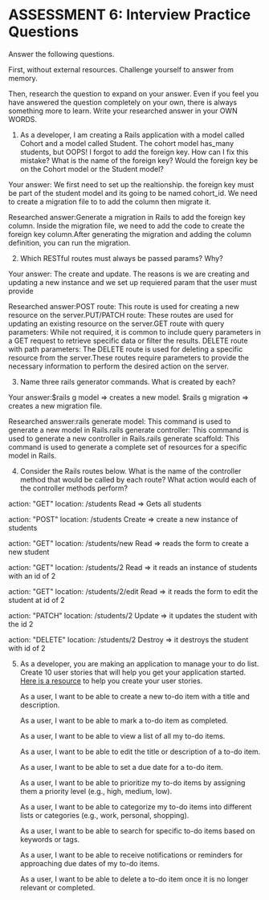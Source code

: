 # ASSESSMENT 6: Interview Practice Questions

Answer the following questions.

First, without external resources. Challenge yourself to answer from memory.

Then, research the question to expand on your answer. Even if you feel you have answered the question completely on your own, there is always something more to learn. Write your researched answer in your OWN WORDS.

1. As a developer, I am creating a Rails application with a model called Cohort and a model called Student. The cohort model has_many students, but OOPS! I forgot to add the foreign key. How can I fix this mistake? What is the name of the foreign key? Would the foreign key be on the Cohort model or the Student model?

Your answer: We first need to set up the realtionship. the foreign key must be part of the student model and its going to be named cohort_id. We need to create a migration file to to add the column then migrate it.

Researched answer:Generate a migration in Rails to add the foreign key column. Inside the migration file, we need to add the code to create the foreign key column.After generating the migration and adding the column definition, you can run the migration.

2. Which RESTful routes must always be passed params? Why?

Your answer: The create and update. The reasons is we are creating and updating a new instance and we set up requiered param that the user must provide

Researched answer:POST route: This route is used for creating a new resource on the server.PUT/PATCH route: These routes are used for updating an existing resource on the server.GET route with query parameters: While not required, it is common to include query parameters in a GET request to retrieve specific data or filter the results. DELETE route with path parameters: The DELETE route is used for deleting a specific resource from the server.These routes require parameters to provide the necessary information to perform the desired action on the server. 

3. Name three rails generator commands. What is created by each?

Your answer:$rails g model => creates a new model. $rails g migration => creates a new migration file. 

Researched answer:rails generate model: This command is used to generate a new model in Rails.rails generate controller: This command is used to generate a new controller in Rails.rails generate scaffold: This command is used to generate a complete set of resources for a specific model in Rails.

4. Consider the Rails routes below. What is the name of the controller method that would be called by each route? What action would each of the controller methods perform?

action: "GET" location: /students
Read => Gets all students

action: "POST" location: /students
Create => create a new instance of students

action: "GET" location: /students/new
Read => reads the form to create a new student 

action: "GET" location: /students/2
Read => it reads an instance of students with an id of 2

action: "GET" location: /students/2/edit
Read => it reads the form to edit the student at id of 2

action: "PATCH" location: /students/2
Update => it updates the student with the id 2

action: "DELETE" location: /students/2
Destroy => it destroys the student with id of 2

5. As a developer, you are making an application to manage your to do list. Create 10 user stories that will help you get your application started. [Here is a resource](https://www.atlassian.com/agile/project-management/user-stories) to help you create your user stories.

    As a user, I want to be able to create a new to-do item with a title and description.
    
    As a user, I want to be able to mark a to-do item as completed.
    
    As a user, I want to be able to view a list of all my to-do items.
    
    As a user, I want to be able to edit the title or description of a to-do item.
    
    As a user, I want to be able to set a due date for a to-do item.
    
    As a user, I want to be able to prioritize my to-do items by assigning them a priority level (e.g., high, medium, low).
    
    As a user, I want to be able to categorize my to-do items into different lists or categories (e.g., work, personal, shopping).
    
    As a user, I want to be able to search for specific to-do items based on keywords or tags.
    
    As a user, I want to be able to receive notifications or reminders for approaching due dates of my to-do items.
    
    As a user, I want to be able to delete a to-do item once it is no longer relevant or completed.